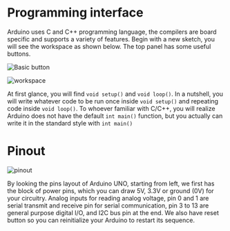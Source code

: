 # Programming interface

Arduino uses C and C++ programming language, the compilers are board specific and supports a variety of features. Begin with a new sketch, you will see the workspace as shown below. The top panel has some useful buttons.

![Basic button](https://github.com/unl-robotic/arduino101/blob/master/images/arduino004.PNG "figure3")

![workspace](https://github.com/unl-robotic/arduino101/blob/master/images/arduino005.PNG "figure1")

At first glance, you will find `void setup()` and `void loop()`. In a nutshell, you will write whatever code to be run once inside `void setup()` and repeating code inside `void loop()`. To whoever familiar with C/C++, you will realize Arduino does not have the default `int main()` function, but you actually can write it in the standard style with `int main()`

# Pinout
![pinout](https://github.com/unl-robotic/arduino101/blob/master/images/arduino006.PNG "figure2" )

By looking the pins layout of Arduino UNO, starting from left, we first has the block of power pins, which you can draw 5V, 3.3V or ground (0V) for your circuitry. Analog inputs for reading analog voltage, pin 0 and 1 are serial transmit and receive pin for serial communication, pin 3 to 13 are general purpose digital I/O, and I2C bus pin at the end. We also have reset button so you can reinitialize your Arduino to restart its sequence.

